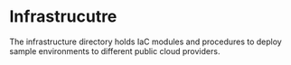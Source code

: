 # Infrastrucutre

The infrastructure directory holds IaC modules and procedures to deploy sample environments to different public cloud providers.

